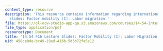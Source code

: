 ```yaml
---
content_type: resource
description: 'This resource contains information regarding international trade lecture
  slides: Factor mobility (I): Labor migration.'
file: https://ol-ocw-studio-app-qa.s3.amazonaws.com/courses/14-54-international-trade-fall-2016/458ce8debc4919ad416b5d3b72fa5e12_MIT14_54F16_Lecture_23.pdf
file_type: application/pdf
resourcetype: Document
title: '14.54 F16 Lecture Slides: Factor Mobility (I): Labor Migration'
uid: 458ce8de-bc49-19ad-416b-5d3b72fa5e12
---
```

